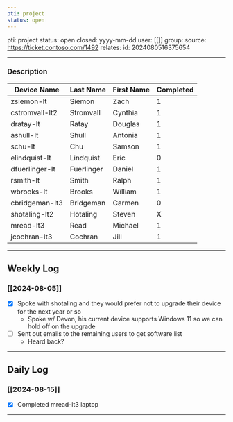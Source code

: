 ```yaml
---
pti: project
status: open
---
```

pti: project 
status: open
closed: yyyy-mm-dd
user: [[]]
group: 
source: https://ticket.contoso.com/1492
relates: 
id: 2024080516375654

---
### Description

| Device Name    | Last Name  | First Name | Completed |
| -------------- | ---------- | ---------- | --------- |
| zsiemon-lt     | Siemon     | Zach       | 1         |
| cstromvall-lt2 | Stromvall  | Cynthia    | 1         |
| dratay-lt      | Ratay      | Douglas    | 1         |
| ashull-lt      | Shull      | Antonia    | 1         |
| schu-lt        | Chu        | Samson     | 1         |
| elindquist-lt  | Lindquist  | Eric       | 0         |
| dfuerlinger-lt | Fuerlinger | Daniel     | 1         |
| rsmith-lt      | Smith      | Ralph      | 1         |
| wbrooks-lt     | Brooks     | William    | 1         |
| cbridgeman-lt3 | Bridgeman  | Carmen     | 0         |
| shotaling-lt2  | Hotaling   | Steven     | X         |
| mread-lt3      | Read       | Michael    | 1         |
| jcochran-lt3   | Cochran    | Jill       | 1         |

---

## Weekly Log
### [[2024-08-05]]
- [x] Spoke with shotaling and they would prefer not to upgrade their device for the next year or so
	- Spoke w/ Devon, his current device supports Windows 11 so we can hold off on the upgrade
- [ ]  Sent out emails to the remaining users to get software list
	- Heard back?
---
## Daily Log
### [[2024-08-15]]
- [x] Completed mread-lt3 laptop
---






